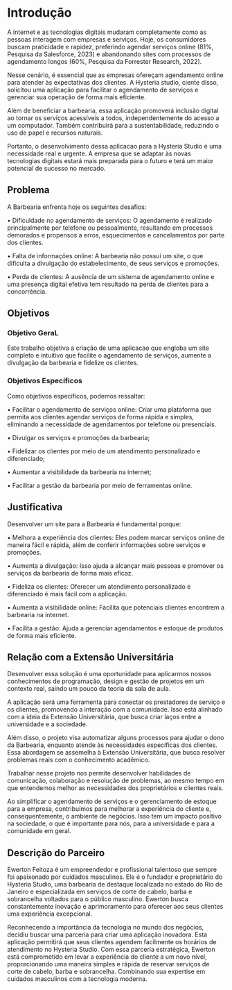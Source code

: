 # Introdução

A internet e as tecnologias digitais mudaram completamente como as pessoas interagem com empresas e serviços. Hoje, os consumidores buscam praticidade e rapidez, preferindo agendar serviços online (81%, Pesquisa da Salesforce, 2023) e abandonando sites com processos de agendamento longos (60%, Pesquisa da Forrester Research, 2022).

Nesse cenário, é essencial que as empresas ofereçam agendamento online para atender às expectativas dos clientes. A Hysteria studio, ciente disso, solicitou uma aplicação para facilitar o agendamento de serviços e gerenciar sua operação de forma mais eficiente.

Além de beneficiar a barbearia, essa aplicação promoverá inclusão digital ao tornar os serviços acessíveis a todos, independentemente do acesso a um computador. Também contribuirá para a sustentabilidade, reduzindo o uso de papel e recursos naturais.

Portanto, o desenvolvimento dessa aplicacao para a Hysteria Studio é uma necessidade real e urgente. A empresa que se adaptar às novas tecnologias digitais estará mais preparada para o futuro e terá um maior potencial de sucesso no mercado.

## Problema
A Barbearia enfrenta hoje os seguintes desafios:

• Dificuldade no agendamento de serviços: O agendamento é realizado principalmente por telefone ou pessoalmente, resultando em processos demorados e propensos a erros, esquecimentos e cancelamentos por parte dos clientes.

• Falta de informações online: A barbearia não possui um site, o que dificulta a divulgação do estabelecimento, de seus serviços e promoções.

• Perda de clientes: A ausência de um sistema de agendamento online e uma presença digital efetiva tem resultado na perda de clientes para a concorrência.

## Objetivos
### Objetivo GeraL

Este trabalho objetiva a criação de uma aplicacao que engloba um site completo e intuitivo que facilite o agendamento de serviços, aumente a divulgação da barbearia e fidelize os clientes.
### Objetivos Específicos
Como objetivos específicos, podemos ressaltar:

• Facilitar o agendamento de serviços online: Criar uma plataforma que permita aos clientes agendar serviços de forma rápida e simples, eliminando a necessidade de agendamentos por telefone ou presenciais.

• Divulgar os serviços e promoções da barbearia;

• Fidelizar os clientes por meio de um atendimento personalizado e diferenciado;

• Aumentar a visibilidade da barbearia na internet;

• Facilitar a gestão da barbearia por meio de ferramentas online.

## Justificativa

Desenvolver um site para a Barbearia é fundamental porque:

• Melhora a experiência dos clientes: Eles podem marcar serviços online de maneira fácil e rápida, além de conferir informações sobre serviços e promoções.

• Aumenta a divulgação: Isso ajuda a alcançar mais pessoas e promover os serviços da barbearia de forma mais eficaz.

• Fideliza os clientes: Oferecer um atendimento personalizado e diferenciado é mais fácil com a aplicação.

• Aumenta a visibilidade online: Facilita que potenciais clientes encontrem a barbearia na internet.

• Facilita a gestão: Ajuda a gerenciar agendamentos e estoque de produtos de forma mais eficiente.

## Relação com a Extensão Universitária

Desenvolver essa solução é uma oportunidade para aplicarmos nossos conhecimentos de programação, design e gestão de projetos em um contexto real, saindo um pouco da teoria da sala de aula.

A aplicação será uma ferramenta para conectar os prestadores de serviço e os clientes, promovendo a interação com a comunidade. Isso está alinhado com a ideia da Extensão Universitária, que busca criar laços entre a universidade e a sociedade.

Além disso, o projeto visa automatizar alguns processos para ajudar o dono da Barbearia, enquanto atende às necessidades específicas dos clientes. Essa abordagem se assemelha à Extensão Universitária, que busca resolver problemas reais com o conhecimento acadêmico.

Trabalhar nesse projeto nos permite desenvolver habilidades de comunicação, colaboração e resolução de problemas, ao mesmo tempo em que entendemos melhor as necessidades dos proprietários e clientes reais.

Ao simplificar o agendamento de serviços e o gerenciamento de estoque para a empresa, contribuímos para melhorar a experiência do cliente e, consequentemente, o ambiente de negócios. Isso tem um impacto positivo na sociedade, o que é importante para nós, para a universidade e para a comunidade em geral.

## Descrição do Parceiro

Ewerton Feitoza é um empreendedor e profissional talentoso que sempre foi apaixonado por cuidados masculinos. Ele é o fundador e proprietário do Hysteria Studio, uma barbearia de destaque localizada no estado do Rio de Janeiro e especializada em serviços de corte de cabelo, barba e sobrancelha voltados para o público masculino. Ewerton busca constantemente inovação e aprimoramento para oferecer aos seus clientes uma experiência excepcional.

Reconhecendo a importância da tecnologia no mundo dos negócios, decidiu buscar uma parceria para criar uma aplicação inovadora. Esta aplicação permitirá que seus clientes agendem facilmente os horários de atendimento no Hysteria Studio. Com essa parceria estratégica, Ewerton está comprometido em levar a experiência do cliente a um novo nível, proporcionando uma maneira simples e rápida de reservar serviços de corte de cabelo, barba e sobrancelha. Combinando sua expertise em cuidados masculinos com a tecnologia moderna.

